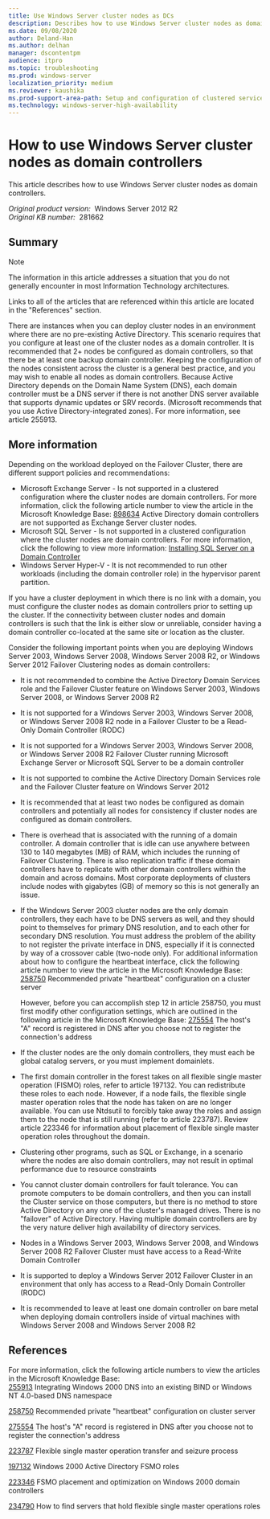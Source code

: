 ```yaml
---
title: Use Windows Server cluster nodes as DCs
description: Describes how to use Windows Server cluster nodes as domain controllers.
ms.date: 09/08/2020
author: Deland-Han
ms.author: delhan
manager: dscontentpm
audience: itpro
ms.topic: troubleshooting
ms.prod: windows-server
localization_priority: medium
ms.reviewer: kaushika
ms.prod-support-area-path: Setup and configuration of clustered services and applications
ms.technology: windows-server-high-availability
---
```

# How to use Windows Server cluster nodes as domain controllers

This article describes how to use Windows Server cluster nodes as domain controllers.

_Original product version:_ &nbsp;Windows Server 2012 R2  
_Original KB number:_ &nbsp;281662

## Summary

> [!NOTE]
> The information in this article addresses a situation that you do not generally encounter in most Information Technology architectures.

Links to all of the articles that are referenced within this article are located in the "References" section.

There are instances when you can deploy cluster nodes in an environment where there are no pre-existing Active Directory. This scenario requires that you configure at least one of the cluster nodes as a domain controller. It is recommended that 2+ nodes be configured as domain controllers, so that there be at least one backup domain controller. Keeping the configuration of the nodes consistent across the cluster is a general best practice, and you may wish to enable all nodes as domain controllers. Because Active Directory depends on the Domain Name System (DNS), each domain controller must be a DNS server if there is not another DNS server available that supports dynamic updates or SRV records. (Microsoft recommends that you use Active Directory-integrated zones). For more information, see article 255913.

## More information

Depending on the workload deployed on the Failover Cluster, there are different support policies and recommendations:  

- Microsoft Exchange Server - Is not supported in a clustered configuration where the cluster nodes are domain controllers. For more information, click the following article number to view the article in the Microsoft Knowledge Base: [898634](https://support.microsoft.com/help/281662) Active Directory domain controllers are not supported as Exchange Server cluster nodes.
- Microsoft SQL Server - Is not supported in a clustered configuration where the cluster nodes are domain controllers. For more information, click the following to view more information: [Installing SQL Server on a Domain Controller](/previous-versions/sql/sql-server-2008/ms143506(v=sql.100))  
- Windows Server Hyper-V - It is not recommended to run other workloads (including the domain controller role) in the hypervisor parent partition.  

If you have a cluster deployment in which there is no link with a domain, you must configure the cluster nodes as domain controllers prior to setting up the cluster. If the connectivity between cluster nodes and domain controllers is such that the link is either slow or unreliable, consider having a domain controller co-located at the same site or location as the cluster.  

Consider the following important points when you are deploying Windows Server 2003, Windows Server 2008, Windows Server 2008 R2, or Windows Server 2012 Failover Clustering nodes as domain controllers:  

- It is not recommended to combine the Active Directory Domain Services role and the Failover Cluster feature on Windows Server 2003, Windows Server 2008, or Windows Server 2008 R2
- It is not supported for a Windows Server 2003, Windows Server 2008, or Windows Server 2008 R2 node in a Failover Cluster to be a Read-Only Domain Controller (RODC)
- It is not supported for a Windows Server 2003, Windows Server 2008, or Windows Server 2008 R2 Failover Cluster running Microsoft Exchange Server or Microsoft SQL Server to be a domain controller
- It is not supported to combine the Active Directory Domain Services role and the Failover Cluster feature on Windows Server 2012
- It is recommended that at least two nodes be configured as domain controllers and potentially all nodes for consistency if cluster nodes are configured as domain controllers.
- There is overhead that is associated with the running of a domain controller. A domain controller that is idle can use anywhere between 130 to 140 megabytes (MB) of RAM, which includes the running of Failover Clustering. There is also replication traffic if these domain controllers have to replicate with other domain controllers within the domain and across domains. Most corporate deployments of clusters include nodes with gigabytes (GB) of memory so this is not generally an issue.
- If the Windows Server 2003 cluster nodes are the only domain controllers, they each have to be DNS servers as well, and they should point to themselves for primary DNS resolution, and to each other for secondary DNS resolution. You must address the problem of the ability to not register the private interface in DNS, especially if it is connected by way of a crossover cable (two-node only). For additional information about how to configure the heartbeat interface, click the following article number to view the article in the Microsoft Knowledge Base: [258750](https://support.microsoft.com/help/258750) Recommended private "heartbeat" configuration on a cluster server  

    However, before you can accomplish step 12 in article 258750, you must first modify other configuration settings, which are outlined in the following article in the Microsoft Knowledge Base:
 [275554](https://support.microsoft.com/help/275554) The host's "A" record is registered in DNS after you choose not to register the connection's address  

- If the cluster nodes are the only domain controllers, they must each be global catalog servers, or you must implement domainlets.
- The first domain controller in the forest takes on all flexible single master operation (FISMO) roles, refer to article 197132. You can redistribute these roles to each node. However, if a node fails, the flexible single master operation roles that the node has taken on are no longer available. You can use Ntdsutil to forcibly take away the roles and assign them to the node that is still running (refer to article 223787). Review article 223346 for information about placement of flexible single master operation roles throughout the domain.
- Clustering other programs, such as SQL or Exchange, in a scenario where the nodes are also domain controllers, may not result in optimal performance due to resource constraints
- You cannot cluster domain controllers for fault tolerance. You can promote computers to be domain controllers, and then you can install the Cluster service on those computers, but there is no method to store Active Directory on any one of the cluster's managed drives. There is no "failover" of Active Directory. Having multiple domain controllers are by the very nature deliver high availability of directory services.
- Nodes in a Windows Server 2003, Windows Server 2008, and Windows Server 2008 R2 Failover Cluster must have access to a Read-Write Domain Controller
- It is supported to deploy a Windows Server 2012 Failover Cluster in an environment that only has access to a Read-Only Domain Controller (RODC)
- It is recommended to leave at least one domain controller on bare metal when deploying domain controllers inside of virtual machines with Windows Server 2008 and Windows Server 2008 R2

## References

For more information, click the following article numbers to view the articles in the Microsoft Knowledge Base:  
[255913](https://support.microsoft.com/help/255913) Integrating Windows 2000 DNS into an existing BIND or Windows NT 4.0-based DNS namespace  

[258750](https://support.microsoft.com/help/258750) Recommended private "heartbeat" configuration on cluster server  

[275554](https://support.microsoft.com/help/275554) The host's "A" record is registered in DNS after you choose not to register the connection's address  

[223787](https://support.microsoft.com/help/223787) Flexible single master operation transfer and seizure process  

[197132](/troubleshoot/windows-server/identity/fsmo-roles) Windows 2000 Active Directory FSMO roles  

[223346](https://support.microsoft.com/help/223346) FSMO placement and optimization on Windows 2000 domain controllers  

[234790](https://support.microsoft.com/help/234790) How to find servers that hold flexible single master operations roles  
